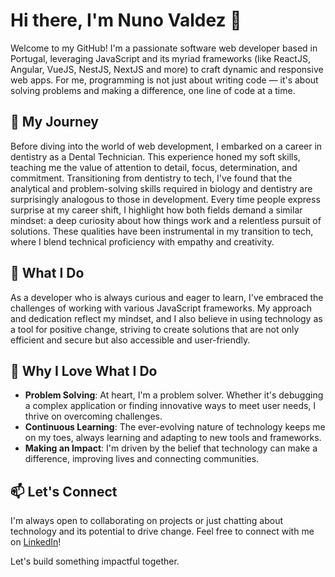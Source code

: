 # Hi there, I'm Nuno Valdez 👋

Welcome to my GitHub! I'm a passionate software web developer based in Portugal, leveraging JavaScript and its myriad frameworks (like ReactJS, Angular, VueJS, NestJS, NextJS and more) to craft dynamic and responsive web apps. For me, programming is not just about writing code — it's about solving problems and making a difference, one line of code at a time.

## 🌱 My Journey

Before diving into the world of web development, I embarked on a career in dentistry as a Dental Technician. This experience honed my soft skills, teaching me the value of attention to detail, focus, determination, and commitment. Transitioning from dentistry to tech, I've found that the analytical and problem-solving skills required in biology and dentistry are surprisingly analogous to those in development. Every time people express surprise at my career shift, I highlight how both fields demand a similar mindset: a deep curiosity about how things work and a relentless pursuit of solutions. These qualities have been instrumental in my transition to tech, where I blend technical proficiency with empathy and creativity.

## 💼 What I Do

As a developer who is always curious and eager to learn, I've embraced the challenges of working with various JavaScript frameworks. My approach and dedication reflect my mindset, and I also believe in using technology as a tool for positive change, striving to create solutions that are not only efficient and secure but also accessible and user-friendly.

## 🚀 Why I Love What I Do

- **Problem Solving**: At heart, I'm a problem solver. Whether it's debugging a complex application or finding innovative ways to meet user needs, I thrive on overcoming challenges.
- **Continuous Learning**: The ever-evolving nature of technology keeps me on my toes, always learning and adapting to new tools and frameworks.
- **Making an Impact**: I'm driven by the belief that technology can make a difference, improving lives and connecting communities.

## 📫 Let's Connect

I'm always open to collaborating on projects or just chatting about technology and its potential to drive change. Feel free to connect with me on [LinkedIn](https://www.linkedin.com/in/nuno-valdez-39185327/)!

Let's build something impactful together.
